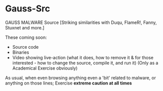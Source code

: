 # Gauss-Src
GAUSS MALWARE Source  [Striking similarities with Duqu, FlameR!, Fanny, Stuxnet and more.]  

These coming soon:

 - Source code
 - Binaries
 - Video showing live-action (what it does, how to remove it &amp; for those interested - how to change the source, compile it, and run it) (Only as a Academical Exercise obviously)
 
As usual, when even browsing anything even a 'bit' related to malware, or anything on those lines;
  Exercise **extreme caution at all times**




